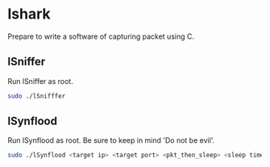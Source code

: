 # lshark
Prepare to write a software of capturing packet using C.

## lSniffer
Run lSniffer as root.
```bash
sudo ./lSnifffer
```
## lSynflood

Run lSynflood as root. Be sure to keep in mind 'Do not be evil'.
```bash
sudo ./lSynflood <target ip> <target port> <pkt_then_sleep> <sleep time>
```



